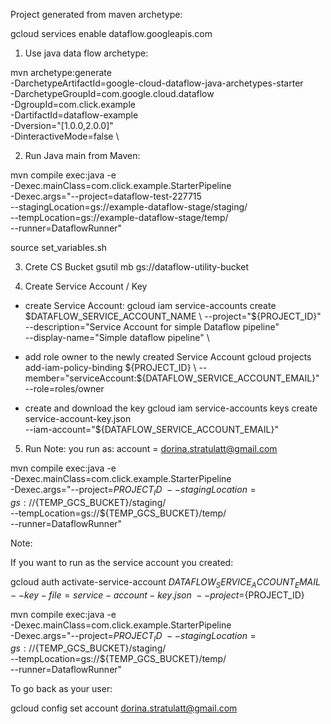 Project generated from maven archetype:

gcloud services enable dataflow.googleapis.com


1. Use java data flow archetype:

mvn archetype:generate \
-DarchetypeArtifactId=google-cloud-dataflow-java-archetypes-starter \
-DarchetypeGroupId=com.google.cloud.dataflow \
-DgroupId=com.click.example \
-DartifactId=dataflow-example \
-Dversion="[1.0.0,2.0.0]" \
-DinteractiveMode=false \

2. Run Java main from Maven:

mvn compile exec:java -e \
-Dexec.mainClass=com.click.example.StarterPipeline \
-Dexec.args="--project=dataflow-test-227715 \
--stagingLocation=gs://example-dataflow-stage/staging/ \
--tempLocation=gs://example-dataflow-stage/temp/ \
--runner=DataflowRunner"


source set_variables.sh

3. Crete CS Bucket 
    gsutil mb gs://dataflow-utility-bucket

4. Create Service Account / Key

- create Service Account:
gcloud iam service-accounts create $DATAFLOW_SERVICE_ACCOUNT_NAME \
--project="${PROJECT_ID}" \
--description="Service Account for simple Dataflow pipeline" \
--display-name="Simple dataflow pipeline" \

- add role owner to the newly created Service Account
 gcloud projects add-iam-policy-binding ${PROJECT_ID} \
 --member="serviceAccount:${DATAFLOW_SERVICE_ACCOUNT_EMAIL}" \
 --role=roles/owner
 
 - create and download the key
 gcloud iam service-accounts keys create service-account-key.json \
 --iam-account="${DATAFLOW_SERVICE_ACCOUNT_EMAIL}"
 
 5. Run
 Note: you run as: account = dorina.stratulatt@gmail.com
 
 
 
 mvn compile exec:java -e \
 -Dexec.mainClass=com.click.example.StarterPipeline \
 -Dexec.args="--project=${PROJECT_ID} \
 --stagingLocation=gs://${TEMP_GCS_BUCKET}/staging/ \
 --tempLocation=gs://${TEMP_GCS_BUCKET}/temp/ \
 --runner=DataflowRunner"
 
Note:

If you want to run as the service account you created:

gcloud auth activate-service-account ${DATAFLOW_SERVICE_ACCOUNT_EMAIL} \
 --key-file=service-account-key.json \
 --project=${PROJECT_ID}
 
 mvn compile exec:java -e \
  -Dexec.mainClass=com.click.example.StarterPipeline \
  -Dexec.args="--project=${PROJECT_ID} \
  --stagingLocation=gs://${TEMP_GCS_BUCKET}/staging/ \
  --tempLocation=gs://${TEMP_GCS_BUCKET}/temp/ \
  --runner=DataflowRunner"
  
To go back as your user:

gcloud config set account dorina.stratulatt@gmail.com

